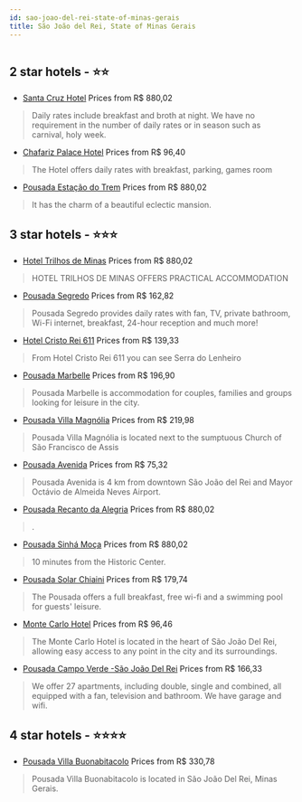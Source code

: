 ```yaml
---
id: sao-joao-del-rei-state-of-minas-gerais
title: São João del Rei, State of Minas Gerais
---
```


<center><img src="https://static.hotelurbano.com/reservas/prod0/4/4816/57ed53d336d89_hotel-trilhos-de-minas.JPG" alt="" /></center>


##  2 star hotels - ⭐️⭐️

-    [Santa Cruz Hotel](https://us.hurb.com/hotels/sao-joao-del-rei/santa-cruz-hotel-7248?cmp=18055) Prices from R$ 880,02
   > Daily rates include breakfast and broth at night. We have no requirement in the number of daily rates or in season such as carnival, holy week.
-    [Chafariz Palace Hotel](https://us.hurb.com/hotels/sao-joao-del-rei/chafariz-palace-hotel-4226?cmp=18055) Prices from R$ 96,40
   > The Hotel offers daily rates with breakfast, parking, games room
-    [Pousada Estação do Trem](https://us.hurb.com/hotels/sao-joao-del-rei/pousada-estacao-do-trem-3860?cmp=18055) Prices from R$ 880,02
   > It has the charm of a beautiful eclectic mansion.

##  3 star hotels - ⭐️⭐️⭐️

-    [Hotel Trilhos de Minas](https://us.hurb.com/hotels/sao-joao-del-rei/hotel-trilhos-de-minas-4816?cmp=18055) Prices from R$ 880,02
   > HOTEL TRILHOS DE MINAS OFFERS PRACTICAL ACCOMMODATION
-    [Pousada Segredo](https://us.hurb.com/hotels/sao-joao-del-rei/pousada-segredo-12096?cmp=18055) Prices from R$ 162,82
   > Pousada Segredo provides daily rates with fan, TV, private bathroom, Wi-Fi internet, breakfast, 24-hour reception and much more!
-    [Hotel Cristo Rei 611](https://us.hurb.com/hotels/sao-joao-del-rei/hotel-cristo-rei-611-10585?cmp=18055) Prices from R$ 139,33
   > From Hotel Cristo Rei 611 you can see Serra do Lenheiro
-    [Pousada Marbelle](https://us.hurb.com/hotels/sao-joao-del-rei/pousada-mar-belle-16784?cmp=18055) Prices from R$ 196,90
   > Pousada Marbelle is accommodation for couples, families and groups looking for leisure in the city.
-    [Pousada Villa Magnólia](https://us.hurb.com/hotels/sao-joao-del-rei/pousada-villa-magnolia-10951?cmp=18055) Prices from R$ 219,98
   > Pousada Villa Magnólia is located next to the sumptuous Church of São Francisco de Assis
-    [Pousada Avenida](https://us.hurb.com/hotels/sao-joao-del-rei/pousada-avenida-10956?cmp=18055) Prices from R$ 75,32
   > Pousada Avenida is 4 km from downtown São João del Rei and Mayor Octávio de Almeida Neves Airport.
-    [Pousada Recanto da Alegria](https://us.hurb.com/hotels/sao-joao-del-rei/pousada-recanto-da-alegria-5496?cmp=18055) Prices from R$ 880,02
   > .
-    [Pousada Sinhá Moça](https://us.hurb.com/hotels/sao-joao-del-rei/pousada-sinha-moca-4003?cmp=18055) Prices from R$ 880,02
   > 10 minutes from the Historic Center.
-    [Pousada Solar Chiaini](https://us.hurb.com/hotels/sao-joao-del-rei/pousada-solar-chiaini-5504?cmp=18055) Prices from R$ 179,74
   > The Pousada offers a full breakfast, free wi-fi and a swimming pool for guests' leisure.
-    [Monte Carlo Hotel](https://us.hurb.com/hotels/sao-joao-del-rei/monte-carlo-hotel-10942?cmp=18055) Prices from R$ 96,46
   > The Monte Carlo Hotel is located in the heart of São João Del Rei, allowing easy access to any point in the city and its surroundings.
-    [Pousada Campo Verde -São João Del Rei](https://us.hurb.com/hotels/sao-joao-del-rei/pousada-campo-verde-8158?cmp=18055) Prices from R$ 166,33
   > We offer 27 apartments, including double, single and combined, all equipped with a fan, television and bathroom. We have garage and wifi.

##  4 star hotels - ⭐️⭐️⭐️⭐️

-    [Pousada Villa Buonabitacolo](https://us.hurb.com/hotels/sao-joao-del-rei/pousada-villa-buonabitacolo-7348?cmp=18055) Prices from R$ 330,78
   > Pousada Villa Buonabitacolo is located in São João Del Rei, Minas Gerais.
